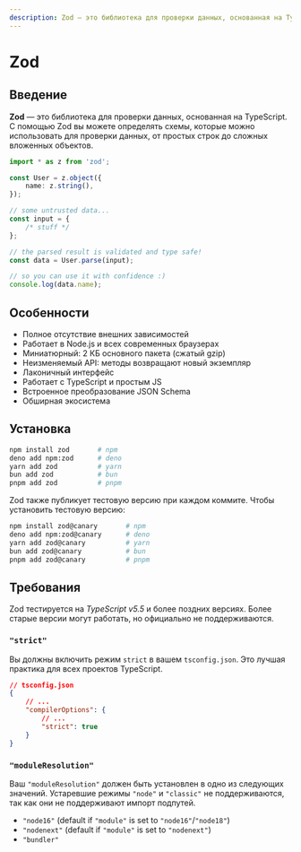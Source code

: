 ```yaml
---
description: Zod — это библиотека для проверки данных, основанная на TypeScript
---
```


# Zod

## Введение

**Zod** — это библиотека для проверки данных, основанная на TypeScript. С помощью Zod вы можете определять схемы, которые можно использовать для проверки данных, от простых строк до сложных вложенных объектов.

```ts
import * as z from 'zod';

const User = z.object({
    name: z.string(),
});

// some untrusted data...
const input = {
    /* stuff */
};

// the parsed result is validated and type safe!
const data = User.parse(input);

// so you can use it with confidence :)
console.log(data.name);
```

## Особенности

-   Полное отсутствие внешних зависимостей
-   Работает в Node.js и всех современных браузерах
-   Миниатюрный: 2 КБ основного пакета (сжатый gzip)
-   Неизменяемый API: методы возвращают новый экземпляр
-   Лаконичный интерфейс
-   Работает с TypeScript и простым JS
-   Встроенное преобразование JSON Schema
-   Обширная экосистема

## Установка

```sh
npm install zod       # npm
deno add npm:zod      # deno
yarn add zod          # yarn
bun add zod           # bun
pnpm add zod          # pnpm
```

Zod также публикует тестовую версию при каждом коммите. Чтобы установить тестовую версию:

```sh
npm install zod@canary       # npm
deno add npm:zod@canary      # deno
yarn add zod@canary          # yarn
bun add zod@canary           # bun
pnpm add zod@canary          # pnpm
```

## Требования

Zod тестируется на _TypeScript v5.5_ и более поздних версиях. Более старые версии могут работать, но официально не поддерживаются.

### `"strict"`

Вы должны включить режим `strict` в вашем `tsconfig.json`. Это лучшая практика для всех проектов TypeScript.

```json
// tsconfig.json
{
    // ...
    "compilerOptions": {
        // ...
        "strict": true
    }
}
```

### `"moduleResolution"`

Ваш `"moduleResolution"` должен быть установлен в одно из следующих значений. Устаревшие режимы `"node"` и `"classic"` не поддерживаются, так как они не поддерживают импорт подпутей.

-   `"node16"` (default if `"module"` is set to `"node16"`/`"node18"`)
-   `"nodenext"` (default if `"module"` is set to `"nodenext"`)
-   `"bundler"`
